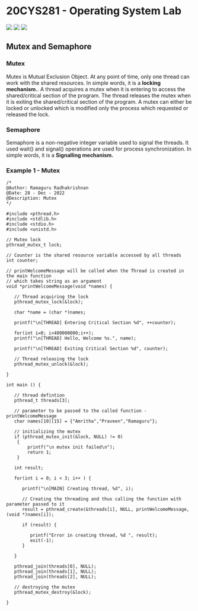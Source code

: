 # 20CYS281 - Operating System Lab 
![](https://img.shields.io/badge/Batch-CYS-lightgreen) ![](https://img.shields.io/badge/UG-blue) ![](https://img.shields.io/badge/Subject-OS-blue)

## Mutex and Semaphore

### Mutex

Mutex is Mutual Exclusion Object. At any point of time, only one thread can work with the shared resources. In simple words, it is a **locking mechanism.**. 
A thread acquires a mutex when it is entering to access the shared/critical section of the program. The thread releases the mutex when it is exiting the 
shared/critical section of the program. A mutex can either be locked or unlocked which is modified only the process which requested or released the lock.

### Semaphore 

Semaphore is a non-negative integer variable used to signal the threads. It used wait() and signal() operations are used for process synchronization. In simple words, it is a **Signalling mechanism.**

### Example 1 - Mutex

```
/*
@Author: Ramaguru Radhakrishnan
@Date: 28 - Dec - 2022
@Description: Mutex
*/

#include <pthread.h>
#include <stdlib.h>
#include <stdio.h> 
#include <unistd.h>

// Mutex lock 
pthread_mutex_t lock;

// Counter is the shared resource variable accessed by all threads
int counter;

// printWelcomeMessage will be called when the Thread is created in the main function 
// which takes string as an argument
void *printWelcomeMessage(void *names) {

   // Thread acquiring the lock    
   pthread_mutex_lock(&lock);
   
   char *name = (char *)names; 
   
   printf("\n[THREAD] Entering Critical Section %d", ++counter);
   
   for(int i=0; i<400000000;i++);
   printf("\n[THREAD] Hello, Welcome %s.", name);
   
   printf("\n[THREAD] Exiting Critical Section %d", counter);
   
   // Thread releasing the lock
   pthread_mutex_unlock(&lock);
   
}

int main () {

   // thread defintion
   pthread_t threads[3];
   
   // parameter to be passed to the called function - printWelcomeMessage
   char names[10][15] = {"Amritha","Praveen","Ramaguru"};
   
   // initializing the mutex 
   if (pthread_mutex_init(&lock, NULL) != 0)
    {
        printf("\n mutex init failed\n");
        return 1;
    }
   
   int result;
   
   for(int i = 0; i < 3; i++ ) {
   
      printf("\n[MAIN] Creating thread, %d", i);
      
      // Creating the threading and thus calling the function with parameter passed to it
      result = pthread_create(&threads[i], NULL, printWelcomeMessage, (void *)names[i]);
      
      if (result) {
      
         printf("Error in creating thread, %d ", result);
         exit(-1);
      }
      
   }
   
   pthread_join(threads[0], NULL);
   pthread_join(threads[1], NULL);
   pthread_join(threads[2], NULL);
   
   // destroying the mutex 
   pthread_mutex_destroy(&lock);

}
```

